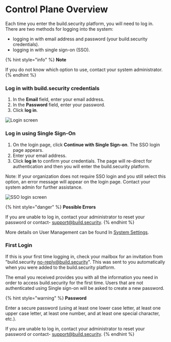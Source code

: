 # Control Plane Overview



Each time you enter the build.security platform, you will need to log in. There are two methods for logging into the system:

* logging in with email address and password \(your build.security credentials\).
* logging in with single sign-on \(SSO\).

{% hint style="info" %}
**Note**

If you do not know which option to use, contact your system administrator.
{% endhint %}

### Log in with build.security credentials

1. In the **Email** field, enter your email address.
2. In the **Password** field, enter your password.
3. Click **log in**.

![Login screen](https://files.readme.io/83e4f4d-login.PNG)

### Log in using Single Sign-On

1. On the login page, click **Continue with Single Sign-on**. The SSO login page appears.
2. Enter your email address.
3. Click **log in** to confirm your credentials. The page will re-direct for authentication and then you will enter the build.security platform.

Note: If your organization does not require SSO login and you still select this option, an error message will appear on the login page. Contact your system admin for further assistance.

![SSO login screen](https://files.readme.io/97d4c2e-sso-login.PNG)

{% hint style="danger" %}
**Possible Errors**

If you are unable to log in, contact your administrator to reset your password or contact- [support@build.security](mailto:support@build.security).
{% endhint %}

More details on User Management can be found In [System Settings](https://docs.build.security/docs/system-settings-1).

### First Login

If this is your first time logging in, check your mailbox for an invitation from "build.security [no-reply@build.security](mailto:no-reply@build.security)". This was sent to you automatically when you were added to the build.security platform.

The email you received provides you with all the information you need in order to access build.security for the first time. Users that are not authenticated using Single sign-on will be asked to create a new password.

{% hint style="warning" %}
**Password**

Enter a secure password \(using at least one lower case letter, at least one upper case letter, at least one number, and at least one special character, etc.\).

If you are unable to log in, contact your administrator to reset your password or contact- [support@build.security](mailto:support@build.security).
{% endhint %}

